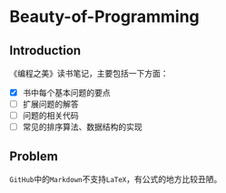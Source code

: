 # Beauty-of-Programming
## Introduction

《编程之美》读书笔记，主要包括一下方面：

- [x] 书中每个基本问题的要点
- [ ] 扩展问题的解答
- [ ] 问题的相关代码
- [ ] 常见的排序算法、数据结构的实现

## Problem

`GitHub`中的`Markdown`不支持`LaTeX`，有公式的地方比较丑陋。